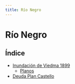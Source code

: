 ```yaml
---
title: Río Negro
---
```

# Río Negro

## Índice
- [Inundación de Viedma 1899](./viedma-inundacion-1899/viedma-inundacion-1899.md)
	- [Planos](./viedma-inundacion-1899/planos-inundacion-1899.md)
- [Deuda Plan Castello](deuda-castello.md)
